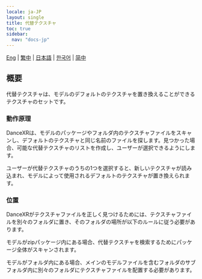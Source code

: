 ```yaml
---
locale: ja-JP
layout: single
title: 代替テクスチャ
toc: true
sidebar:
  nav: "docs-jp"
---
```

[Eng](/dancexr/features/alternative_textures) | [繁中](/tw/dancexr/features/alternative_textures) | [日本語](/jp/dancexr/features/alternative_textures) | [한국어](/kr/dancexr/features/alternative_textures) | [简中](/zh/dancexr/features/alternative_textures)


## 概要
代替テクスチャは、モデルのデフォルトのテクスチャを置き換えることができるテクスチャのセットです。

### 動作原理
DanceXRは、モデルのパッケージやフォルダ内のテクスチャファイルをスキャンし、デフォルトのテクスチャと同じ名前のファイルを探します。見つかった場合、可能な代替テクスチャのリストを作成し、ユーザーが選択できるようにします。

ユーザーが代替テクスチャのうちの1つを選択すると、新しいテクスチャが読み込まれ、モデルによって使用されるデフォルトのテクスチャが置き換えられます。

### 位置
DanceXRがテクスチャファイルを正しく見つけるためには、テクスチャファイルを別々のフォルダに置き、そのフォルダの場所が以下のルールに従う必要があります。

モデルがzipパッケージ内にある場合、代替テクスチャを検索するためにパッケージ全体がスキャンされます。

モデルがフォルダ内にある場合、メインのモデルファイルを含むフォルダのサブフォルダ内に別々のフォルダにテクスチャファイルを配置する必要があります。